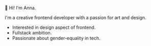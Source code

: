 👋 Hi! I'm Anna.

I'm a creative frontend developer with a passion for art and design. 

- Interested in design aspect of frontend.
- Fullstack ambition.
- Passionate about gender-equality in tech.


<!---
annathunberg/annathunberg is a ✨ special ✨ repository because its `README.md` (this file) appears on your GitHub profile.
You can click the Preview link to take a look at your changes.
--->
